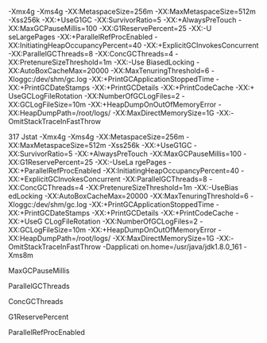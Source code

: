-Xmx4g -Xms4g -XX:MetaspaceSize=256m -XX:MaxMetaspaceSize=512m -Xss256k -XX:+UseG1GC -XX:SurvivorRatio=5 -XX:+AlwaysPreTouch -XX:MaxGCPauseMillis=100 -XX:G1ReservePercent=25 -XX:-U
seLargePages -XX:+ParallelRefProcEnabled -XX:InitiatingHeapOccupancyPercent=40 -XX:+ExplicitGCInvokesConcurrent -XX:ParallelGCThreads=8 -XX:ConcGCThreads=4 -XX:PretenureSizeThreshold=1m -XX:-Use
BiasedLocking -XX:AutoBoxCacheMax=20000 -XX:MaxTenuringThreshold=6 -Xloggc:/dev/shm/gc.log -XX:+PrintGCApplicationStoppedTime -XX:+PrintGCDateStamps -XX:+PrintGCDetails -XX:+PrintCodeCache -XX:+
UseGCLogFileRotation -XX:NumberOfGCLogFiles=2 -XX:GCLogFileSize=10m -XX:+HeapDumpOnOutOfMemoryError -XX:HeapDumpPath=/root/logs/ -XX:MaxDirectMemorySize=1G -XX:-OmitStackTraceInFastThrow

317 Jstat -Xmx4g -Xms4g -XX:MetaspaceSize=256m -XX:MaxMetaspaceSize=512m -Xss256k -XX:+UseG1GC -XX:SurvivorRatio=5 -XX:+AlwaysPreTouch -XX:MaxGCPauseMillis=100 -XX:G1ReservePercent=25 -XX:-UseLa
rgePages -XX:+ParallelRefProcEnabled -XX:InitiatingHeapOccupancyPercent=40 -XX:+ExplicitGCInvokesConcurrent -XX:ParallelGCThreads=8 -XX:ConcGCThreads=4 -XX:PretenureSizeThreshold=1m -XX:-UseBias
edLocking -XX:AutoBoxCacheMax=20000 -XX:MaxTenuringThreshold=6 -Xloggc:/dev/shm/gc.log -XX:+PrintGCApplicationStoppedTime -XX:+PrintGCDateStamps -XX:+PrintGCDetails -XX:+PrintCodeCache -XX:+UseG
CLogFileRotation -XX:NumberOfGCLogFiles=2 -XX:GCLogFileSize=10m -XX:+HeapDumpOnOutOfMemoryError -XX:HeapDumpPath=/root/logs/ -XX:MaxDirectMemorySize=1G -XX:-OmitStackTraceInFastThrow -Dapplicati
on.home=/usr/java/jdk1.8.0_161 -Xms8m





MaxGCPauseMillis

ParallelGCThreads



ConcGCThreads



G1ReservePercent



ParallelRefProcEnabled